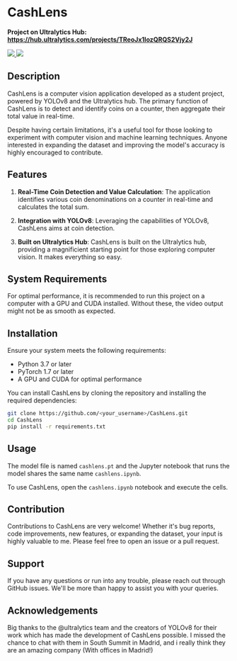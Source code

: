 # CashLens

**Project on Ultralytics Hub: https://hub.ultralytics.com/projects/TReoJx1IozQRQS2Vjy2J** 

<a href="https://universe.roboflow.com/felipe-cam6q/cashlens-18xas">
    <img src="https://app.roboflow.com/images/download-dataset-badge.svg"></img>
</a>
<a href="https://universe.roboflow.com/felipe-cam6q/cashlens-18xas/model/">
    <img src="https://app.roboflow.com/images/try-model-badge.svg"></img>
</a>

## Description

CashLens is a computer vision application developed as a student project, powered by YOLOv8 and the Ultralytics hub. The primary function of CashLens is to detect and identify coins on a counter, then aggregate their total value in real-time. 

Despite having certain limitations, it's a useful tool for those looking to experiment with computer vision and machine learning techniques. Anyone interested in expanding the dataset and improving the model's accuracy is highly encouraged to contribute.

## Features

1. **Real-Time Coin Detection and Value Calculation**: The application identifies various coin denominations on a counter in real-time and calculates the total sum.

2. **Integration with YOLOv8**: Leveraging the capabilities of YOLOv8, CashLens aims at coin detection.

3. **Built on Ultralytics Hub**: CashLens is built on the Ultralytics hub, providing a magnificient starting point for those exploring computer vision. It makes everything so easy.

## System Requirements

For optimal performance, it is recommended to run this project on a computer with a GPU and CUDA installed. Without these, the video output might not be as smooth as expected.

## Installation

Ensure your system meets the following requirements:
- Python 3.7 or later
- PyTorch 1.7 or later
- A GPU and CUDA for optimal performance

You can install CashLens by cloning the repository and installing the required dependencies:

```bash
git clone https://github.com/<your_username>/CashLens.git
cd CashLens
pip install -r requirements.txt
```

## Usage

The model file is named `cashlens.pt` and the Jupyter notebook that runs the model shares the same name `cashlens.ipynb`.

To use CashLens, open the `cashlens.ipynb` notebook and execute the cells.

## Contribution

Contributions to CashLens are very welcome! Whether it's bug reports, code improvements, new features, or expanding the dataset, your input is highly valuable to me. Please feel free to open an issue or a pull request.

## Support 

If you have any questions or run into any trouble, please reach out through GitHub issues. We'll be more than happy to assist you with your queries.

## Acknowledgements

Big thanks to the @ultralytics team and the creators of YOLOv8 for their work which has made the development of CashLens possible. I missed the chance to chat with them in South Summit in Madrid, and i really think they are an amazing company (With offices in Madrid!)
